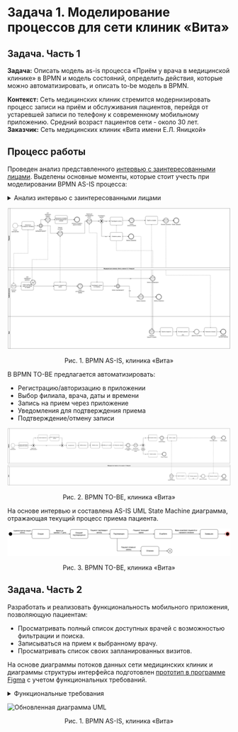 # Задача 1. Моделирование процессов для сети клиник «Вита»

## Задача. Часть 1 

**Задача:** Описать модель as-is процесса «Приём у врача в медицинской клинике» в BPMN и модель состояний, определить действия, которые можно автоматизировать, и описать to-be модель в BPMN.

**Контекст:** Сеть медицинских клиник стремится модернизировать процесс записи на приём и обслуживания пациентов, перейдя от устаревшей записи по телефону к современному мобильному приложению. Средний возраст пациентов сети - около 30 лет.
**Заказчик:** Сеть медицинских клиник «Вита имени Е.Л. Яницкой»

## Процесс работы

Проведен анализ представленного [интервью с заинтересованными лицами](https://docs.google.com/document/d/1nPsIsxFM0NxafMs-_KaAhlMaT013QtTbMjrKo7qhUS0/edit?usp=sharing). Выделены основные моменты, которые стоит учесть при моделировании BPMN AS-IS процесса:
<details>
  <summary>Анализ интервью с заинтересованными лицами</summary>

  **Пациент:**

  *   **Поиск клиники:** Ищет клинику (обычно ближайшую) при возникновении проблемы (например, боль в животе).
  *   **Запись на прием:**
      *   Звонит в филиал клиники для записи.
      *   Определяется с врачом и временем с помощью администратора.
      *   Подтверждает запись по звонку администратора.
      *   Посещает прием в назначенное время.

  **Администратор:**

  *   **Прием звонков:** Принимает звонки от пациентов, желающих записаться на прием.
  *   **Проверка расписания:** Проверяет наличие свободных слотов для записи к нужному врачу в электронном календаре.
  *   **Согласование записи:** Договаривается с пациентом о времени приема и записывает его в календарь.
  *   **Обработка отказов:** Если нет свободных слотов, общение с пациентом заканчивается.
  *   **Подтверждение записи:** За день до приема звонит пациенту для подтверждения записи.
      *   Пациент может подтвердить запись (придет на прием).
      *   Пациент может отказаться от посещения (запись отменяется).
  *   **Ведение записей:** Ведение записей в электронном календаре.

  **Врач:**

  *   **Прием пациента:** Принимает пациента в назначенное время.
  *   **Работа с записью:** Открывает запись пациента на прием и отмечает начало.
  *   **Проведение осмотра:** Общается с пациентом, проводит осмотр, анализирует его жалобы.
  *   **Диагностика:**
      *   Ставит диагноз (окончательный, если возможно).
      *   Если не может сразу поставить диагноз, ставит предварительный диагноз.
  *   **Назначение лечения:** Назначает необходимое лечение.
  *   **Завершение приема:** Оформляет протокол осмотра и закрывает запись пациента в календаре.
  *   **Повторный прием:** Повторный прием (при необходимости): Если не удается сразу поставить окончательный диагноз, назначает анализы и повторный прием.

</details>

![Обновленная диаграмма UML](https://github.com/EVTrukhina/practicum_Y/blob/main/BPMN%20AS-IS%20клиника%20Вита.png)
<p align="center">Рис. 1. BPMN AS-IS, клиника «Вита»</p>


В BPMN TO-BE предлагается автоматизировать:

*   Регистрацию/авторизацию в приложении
*   Выбор филиала, врача, даты и времени 
*   Запись на прием через приложение
*   Уведомления для подтверждения приема
*   Подтверждение/отмену записи


![Обновленная диаграмма UML](https://github.com/EVTrukhina/practicum_Y/blob/main/BPMN%20TO-BE%20клиника%20Вита.png)
<p align="center">Рис. 2. BPMN TO-BE, клиника «Вита»</p>


На основе интервью и составлена AS-IS UML State Machine диаграмма, отражающая текущий процесс приема пациента.


![Обновленная диаграмма UML](https://github.com/EVTrukhina/practicum_Y/blob/main/UML%20State%20Machine%20Diagram%20клиника%20Вита.png)
<p align="center">Рис. 3. BPMN TO-BE, клиника «Вита»</p>

## Задача. Часть 2

Разработать и реализовать функциональность мобильного приложения, позволяющую пациентам:

*   Просматривать полный список доступных врачей с возможностью фильтрации и поиска.
*   Записываться на прием к выбранному врачу.
*   Просматривать список своих запланированных визитов.


На основе диаграммы потоков данных сети медицинских клиник и диаграммы структуры интерфейса подготовлен [прототип в программе Figma](https://www.figma.com/design/YQNjIa5qtaMBbnr2320kQt/%D0%94%D0%97-%D0%A1%D0%BF%D1%80%D0%B8%D0%BD%D1%82-6-v.2-%D0%A2%D1%80%D1%83%D1%85%D0%B8%D0%BD%D0%BE%D0%B9-%D0%95%D0%BB%D0%B5%D0%BD%D1%8B?node-id=12168-88&t=f1lPRybHevQmElxO-1) с учетом функциональных требований.
<details>
  <summary>Функциональные требования</summary>


  *   **ФТ-001:** Система должна предоставлять доступ к расписанию приемов (записям) без постоянной аутентификации.
  *   **ФТ-002:** Система должна обеспечивать аутентификацию пользователя в личном кабинете по номеру телефона и OTP.
  *   **ФТ-003:** Система должна предоставлять доступ к информации о врачах и позволять записываться на прием без аутентификации.
  *   **ФТ-004:** Система должна привязывать каждого врача к конкретному филиалу.
  *   **ФТ-005:** Система должна обеспечивать уникальность сочетания «ФИО врача + специальность».

</details>

![Обновленная диаграмма UML](https://github.com/EVTrukhina/practicum_Y/blob/main/Приложение%20клиники.png)
<p align="center">Рис. 1. BPMN AS-IS, клиника «Вита»</p>


